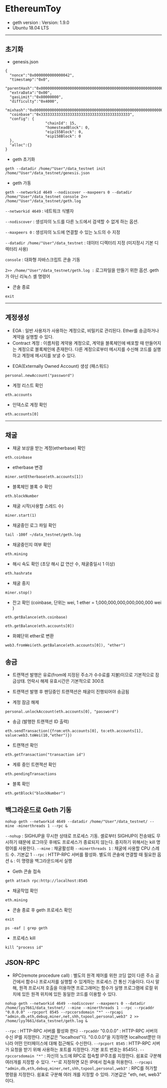 # EthereumToy

- geth version : Version: 1.9.0
- Ubuntu 18.04 LTS

---

## 초기화

- genesis.json
<pre><code>{
  "nonce":"0x0000000000000042",
  "timestamp":"0x0",
  "parentHash":"0x0000000000000000000000000000000000000000000000000000000000000000",
  "extraData":"0x00",
  "gasLimit":"0x80000000",
  "difficulty":"0x4000",
  "mixhash":"0x0000000000000000000000000000000000000000000000000000000000000000",
  "coinbase":"0x3333333333333333333333333333333333333333",
  "config": {
                  "chainId": 15,
                  "homesteadBlock": 0,
                  "eip155Block": 0,
                  "eip158Block": 0
  },
  "alloc":{}
}
</code></pre>  


- geth 초기화
<pre><code>geth --datadir /home/"User"/data_testnet init /home/"User"/data_testnet/genesis.json
</code></pre>  


- geth 가동
<pre><code>geth --networkid 4649 --nodiscover --maxpeers 0 --datadir /home/"User"/data_testnet console 2>> /home/"User"/data_testnet/geth.log
</code></pre>  

`--networkid 4649` : 네트워크 식별자

`--nodiscover` : 생성자의 노드를 다른 노드에서 검색할 수 없게 하는 옵션.

`--maxpeers 0` : 생성자의 노드에 연결할 수 있는 노드의 수 지정

`--datadir /home/"User"/data_testnet` : 데이터 디렉터리 지정 (미지정시 기본 디렉터리 사용)

`console` : 대화형 자바스크립트 콘솔 기동

`2>> /home/"User"/data_testnet/geth.log :` 로그파일을 만들기 위한 옵션. geth가 아닌 리눅스 셸 명령어  


- 콘솔 종료
<pre><code>exit</code></pre>  

---

## 계정생성

* EOA : 일반 사용자가 사용하는 계정으로, 비밀키로 관리된다. Ether를 송금하거나 계약을 실행할 수 있다.
* Contract 계정 : 이름처럼 계약용 계정으로, 계약을 블록체인에 배포할 때 만들어지는 계정으로 블록체인에 존재한다. 다른 계정으로부터 메시지를 수신해 코드를 실행하고 계정에 메시지를 보낼 수 있다.
+ EOA(Externally Owned Account) 생성 (패스워드)
<pre><code>personal.newAccount("password")</code></pre>  


- 계정 리스트 확인
<pre><code>eth.accounts</code></pre>  


- 인덱스로 계정 확인
<pre><code>eth.accounts[0]</code></pre>  


---

## 채굴

- 채굴 보상을 받는 계정(etherbase) 확인
<pre><code>eth.coinbase</code></pre>  


- etherbase 변경
<pre><code>miner.setEtherbase(eth.accounts[1])</code></pre>  


- 블록체인 블록 수 확인
<pre><code>eth.blockNumber</code></pre>  


- 채굴 시작(사용할 스레드 수)
<pre><code>miner.start(1)</code></pre>  


- 채굴중인 로그 파일 확인
<pre><code>tail -100f ~/data_testnet/geth.log</code></pre>  


- 채굴중인지 여부 확인
<pre><code>eth.mining</code></pre>  


- 해시 속도 확인 (초당 해시 값 연산 수, 채굴중일시 1 이상)
<pre><code>eth.hashrate</code></pre>  


- 채굴 중지
<pre><code>miner.stop()</code></pre>  


- 잔고 확인 (coinbase, 단위는 wei,  1 ether = 1,000,000,000,000,000,000 wei )
<pre><code>eth.getBalance(eth.coinbase)</pre></code>
<pre><code>eth.getBalance(eth.accounts[0])</pre></code>  


- 화폐단위 ether로 변환
<pre><code>web3.fromWei(eth.getBalance(eth.accounts[0]), "ether")</code></pre>  

## 송금

- 트랜잭션 발행은 유료(from에 지정된 주소가 수수료를 지불)이므로 기본적으로 잠금상태. 언락시 해제 유효시간은 기본적으로 300초
- 트랜잭션 발행 후 팬딩중인 트랜잭션은 채굴이 진행되어야 송금됨


- 계정 잠금 해제
<pre><code>personal.unlockAccount(eth.accounts[0], "password")</code></pre>


- 송금 (발행한 트랜잭션 ID 출력)
<pre><code>eth.sendTransaction({from:eth.accounts[0], to:eth.accounts[1], value:web3.toWei(10,"ether")})</code></pre>


- 트랜잭션 확인
<pre><code>eth.getTransaction("transaction id")</code></pre>


- 계류 중인 트랜잭션 확인
<pre><code>eth.pendingTransactions</code></pre>


- 블록 확인
<pre><code>eth.getBlock("blockNumber")</code></pre>


## 백그라운드로 Geth 기동

<pre><code>nohup geth --networkid 4649 --datadir /home/"User"/data_testnet/ --mine -minerthreads 1 --rpc &</code></pre>

`--nohup` : SIGHUP을 무시한 상태로 프로세스 기동. 셸로부터 SIGHUP이 전송돼도 무시하기 떄문에 로그아웃 후에도 프로세스가 종료되지 않는다. 중지하기 위해서는 kill 명령어를 사용한다.
`--mine` : 채굴활성화
`--minerthreads 1` : 채굴에 사용할 CPU 스레드 수. 기본값 1
`--rpc` : HTTP-RPC 서버를 활성화. 별도의 콘솔에 연결할 때 필요한 옵션
`&` : 이 명령을 백그라운드에서 실행



- Geth 콘솔 접속
<pre><code>geth attach rpc:http://localhost:8545</code></pre>


- 채굴작업 확인
<pre><code>eth.mining</code></pre>


- 콘솔 종료 후 geth 프로세스 확인
<pre><code>exit</code></pre>
<pre><code>ps -eaf | grep geth</code></pre>


- 프로세스 kill
<pre><code>kill "process id"</code></pre>


## JSON-RPC

- RPC(remote procedure call) : 별도의 원격 제어를 위한 코딩 없이 다른 주소 공간에서 함수나 프로시저를 실행할 수 있게하는 프로세스 간 통신 기술이다. 다시 말해, 원격 프로시저 호출을 이용하면 프로그래머는 함수가 실행 프로그램에 로컬 위치에 있든 원격 위치에 있든 동일한 코드를 이용할 수 있다.

<pre><code>nohup geth --networkid 4649 --nodiscover --maxpeers 0 --datadir /home/lyy7661/data_testnet/ --mine --minerthreads 1 --rpc --rpcaddr "0.0.0.0" --rpcport 8545 --rpccorsdomain "*" --rpcapi "admin,db,eth,debug,miner,net,shh,txpool,personal,web3" 2 >> /home/lyy7661/data_testnet/geth.log &</code></pre>

`--rpc` : HTTP-RPC 서버를 활성화 한다
`--rpcaddr` "0.0.0.0" : HTTP-RPC 서버의 수신 IP를 지정한다. 기본값은 "localhost"다. "0.0.0.0"을 지정하면 localhost뿐만 아니라 어떤 인터페이스에 대해 접근해도 수신한다.
`--rpcport 8545` : HTTP-RPC 서버가 요청을 받기 위해 사용하는 포트를 지정한다. 기본 포트 번호는 8545다.
`--rpccorsdomain "*"` : 자신의 노드에 RPC로 접속할 IP주조를 지정한다. 쉼표로 구분해 여러개를 지정할 수 있다. `"*"`로 지정하면 모든 IP에서 접속을 허용한다.
`--rpcapi "admin,db,eth,debug,miner,net,shh,txpool,personal,web3"` : RPC를 허가할 명령을 지정한다. 쉼표로 구분해 여러 개를 지정할 수 있따. 기본값은 "eth, net, web3" 이다.






